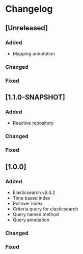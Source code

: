 # Changelog

## [Unreleased]
### Added
- Mapping annotation

### Changed

### Fixed


## [1.1.0-SNAPSHOT]
### Added
- Reactive repository

### Changed

### Fixed

## [1.0.0]
### Added
- Elasticsearch v6.4.2
- Time based index
- Rollover index
- Criteria query for elasticsearch
- Query named method
- Query annotation

### Changed

### Fixed
